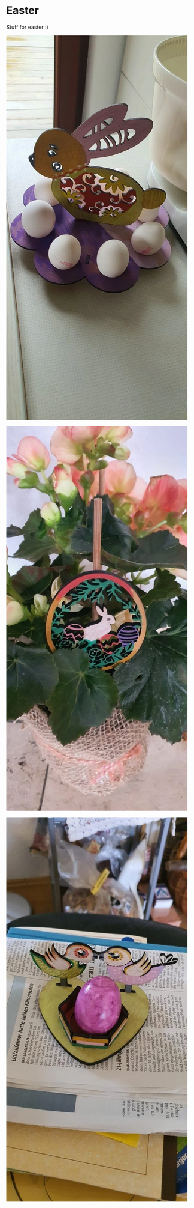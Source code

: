 # Easter

Stuff for easter :)

![easter](_easter1.webp)

![easter](_easter2.webp)

![easter](_easter3.webp)
